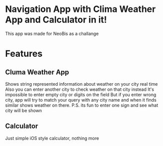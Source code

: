 # Navigation App with Clima Weather App and Calculator in it!
 This app was made for NeoBis as a challange
# Features
## Cluma Weather App
 Shows string represented information about weather on your city real time
 Also you can enter another city to check weather on that city instead
 It's impossible to enter empty city or digits on the field
 But if you enter wrong city, app will try to match your query with any city name and when it finds similar shows weather on there.
 P.S. its fun to enter one sign and see what city will be shown
## Calculator
 Just simple iOS style calculator, nothing more
